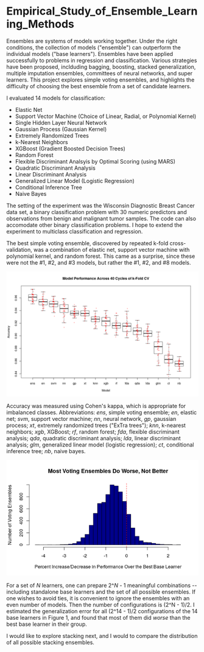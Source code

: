 # Empirical_Study_of_Ensemble_Learning_Methods

Ensembles are systems of models working together. Under the right conditions, the collection of models ("ensemble") can outperform the individual models ("base learners"). Ensembles have been applied successfully to problems in regression and classification. Various strategies have been proposed, inclduding bagging, boosting, stacked generalization, multiple imputation ensembles, committees of neural networks, and super learners. This project explores simple voting ensembles, and highlights the difficulty of choosing the best ensemble from a set of candidate learners.

I evaluated 14 models for classification:
* Elastic Net
* Support Vector Machine (Choice of Linear, Radial, or Polynomial Kernel)
* Single Hidden Layer Neural Network
* Gaussian Process (Gaussian Kernel)
* Extremely Randomized Trees
* k-Nearest Neighbors
* XGBoost (Gradient Boosted Decision Trees)
* Random Forest
* Flexible Discriminant Analsyis by Optimal Scoring (using MARS)
* Quadratic Discriminant Analysis
* Linear Discriminant Analysis
* Generalized Linear Model (Logistic Regression)
* Conditional Inference Tree
* Naive Bayes

The setting of the experiment was the Wisconsin Diagnostic Breast Cancer data set, a binary classification problem with 30 numeric predictors and observations from benign and malignant tumor samples. The code can also accomodate other binary classification problems. I hope to extend the experiment to multiclass classification and regression.

The best simple voting ensemble, discovered by repeated k-fold cross-validation, was a combination of elastic net, support vector machine with polynomial kernel, and random forest. This came as a surprise, since these were not the #1, #2, and #3 models, but rather the #1, #2, and #8 models.

![Figure 1](https://github.com/timothygmitchell/Empirical_Study_of_Ensemble_Learning_Methods/blob/main/ModelPerformance.png)

Accuracy was measured using Cohen's kappa, which is appropriate for imbalanced classes. Abbreviations: *ens*, simple voting ensemble; *en*, elastic net; *svm*, support vector machine; *nn*, neural network, *gp*, gaussian process; *xt*, extremely randomized trees ("ExTra trees"); *knn*, k-nearest neighbors; *xgb*, XGBoost; *rf*, random forest; *fda*, flexible discriminant analysis; *qda*, quadratic discriminant analysis; *lda*, linear discriminant analysis; *glm*, generalized linear model (logistic regression); *ct*, conditional inference tree; *nb*, naive bayes.

![Figure 2](https://github.com/timothygmitchell/Empirical_Study_of_Ensemble_Learning_Methods/blob/main/HistEnsemblePerformance.png)

For a set of *N* learners, one can prepare 2^*N* - 1 meaningful combinations -- including standalone base learners and the set of all possible ensembles. If one wishes to avoid ties, it is convenient to ignore the ensembles with an even number of models. Then the number of configurations is (2^N - 1)/2. I estimated the generalization error for all (2^14 - 1)/2 configurations of the 14 base learners in Figure 1, and found that most of them did *worse* than the best base learner in their group.

I would like to explore stacking next, and I would to compare the distribution of all possible stacking ensembles.
